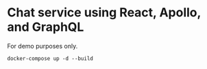 # Chat service using React, Apollo, and GraphQL

For demo purposes only.

```
docker-compose up -d --build
```
